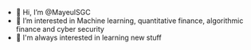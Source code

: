 - 👋 Hi, I’m @MayeulSGC
- 👀 I’m interested in Machine learning, quantitative finance, algorithmic finance and cyber security
- 🌱 I'm always interested in learning new stuff


<!---
MayeulSGC/MayeulSGC is a ✨ special ✨ repository because its `README.md` (this file) appears on your GitHub profile.
You can click the Preview link to take a look at your changes.
--->
